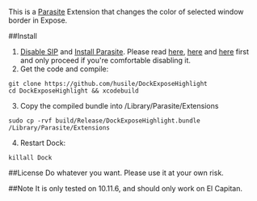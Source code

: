 This is a [Parasite](https://github.com/ParasiteTeam) Extension that changes the color of selected window border in Expose.

##Install

1. [Disable SIP](http://osxdaily.com/2015/10/05/disable-rootless-system-integrity-protection-mac-os-x/) and [Install Parasite](https://github.com/ParasiteTeam/installer). Please read [here](https://support.apple.com/en-us/HT204899), [here](http://osxdaily.com/2015/10/05/disable-rootless-system-integrity-protection-mac-os-x/) and [here](https://github.com/ParasiteTeam/documentation) first and only proceed if you're comfortable disabling it.
2. Get the code and compile:
```
git clone https://github.com/husile/DockExposeHighlight
cd DockExposeHighlight && xcodebuild
```
3. Copy the compiled bundle into /Library/Parasite/Extensions
```
sudo cp -rvf build/Release/DockExposeHighlight.bundle /Library/Parasite/Extensions
```

4. Restart Dock:
```
killall Dock
```

##License
Do whatever you want. Please use it at your own risk.

##Note
It is only tested on 10.11.6, and should only work on El Capitan.

